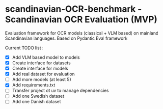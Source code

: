 # scandinavian-OCR-benchmark - Scandinavian OCR Evaluation (MVP)
Evaluation framework for OCR models (classical + VLM based) on mainland Scandinavian languages. Based on Pydantic Eval framework


Current TODO list :


- [x] Add VLM based model to models
- [x] Create interface for datasets
- [x] Create interface for models
- [x] Add real dataset for evaluation
- [ ] Add more models (at least 5)
- [x] Add requirements.txt
- [ ] Transfer project ot uv to manage dependencies
- [ ] Add one Swedish dataset
- [ ] Add one Danish dataset
